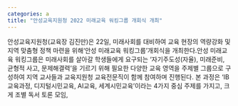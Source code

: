 ```yaml
---
categories: a
title: "안성교육지원청 2022 미래교육 워킹그룹 개회식 개최"
---
```

안성교육지원청(교육장 김진만)은 22일, 미래사회를 대비하여 교육 현장의 역량강화 및 지역 맞춤형 정책 마련을 위해‘안성 미래교육 워킹그룹’개회식을 개최한다.안성 미래교육 워킹그룹은 미래사회를 살아갈 학생들에게 요구되는 ‘자기주도성(자율), 미래준비, 균형적 사고, 문제해결력’을 기르기 위해 필요한 다양한 교육 영역을 주제별 그룹으로 구성하여 지역 교사들과 교육지원청 교육전문직이 함께 참여하며 진행된다. 본 과정은 ‘IB교육과정, 디지털시민교육, AI교육, 세계시민교육’이라는 4가지 중심 주제를 가지고, 크게 조별 독서 토론 모임,